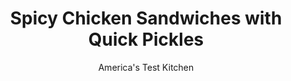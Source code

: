 ---
layout: ../../layouts/MarkdownPostLayout.astro
title: Spicy Chicken Sandwiches with Quick Pickles
author: America's Test Kitchen
pubDate: 2023-03-15
description: "Using a rotisserie chicken helps these bold sandwiches come together quickly."
image_url: https://res.cloudinary.com/hksqkdlah/image/upload/ar_1:1,c_fill,dpr_2.0,f_auto,fl_lossy.progressive.strip_profile,g_faces:auto,q_auto:low,w_344/19047_sfs-chicken-banh-mi-009
tags: ["Main Courses","Chicken","Weeknight","Sandwiches"]
calories: 
protein: 
carbohydrates: 
fats: 
fiber: 
ingredients: ["2 , carrots, peeled and shredded","1/2 , cucumber, peeled, halved lengthwise, seeded, and sliced thin","1 teaspoon, grated lime zest plus 5 tablespoons juice (3 limes)","1/4 cup, fish sauce","3 tablespoons, packed dark brown sugar","1 (2 1/2-pound), rotisserie chicken, skin and bones discarded, meat shredded into bite-size pieces (3 cups)","1/2 cup, mayonnaise","5 teaspoons, Sriracha sauce","4 (8-inch), sub rolls, split lengthwise and toasted","1/2 cup, fresh cilantro leaves"]
serves: 4
time: "30 minutes"
instructions: ["Combine carrots, cucumber, 2 tablespoons lime juice, and 1 tablespoon fish sauce in bowl and let sit for 15 minutes. Combine sugar, remaining 3 tablespoons lime juice, and remaining 3 tablespoons fish sauce in large bowl and stir until sugar is dissolved. Add chicken and toss to coat. Whisk mayonnaise, Sriracha, and lime zest together in separate bowl.","Spread mayonnaise mixture on roll bottoms. Divide chicken mixture among rolls and top with pickled vegetables (leaving liquid in bowl), cilantro, and roll tops. Serve."]
nutrition: undefined
notes: "Shred the carrots on the large holes of a box grater. Our favorite Sriracha is Huy Fong Sriracha Hot Chili Sauce."
---